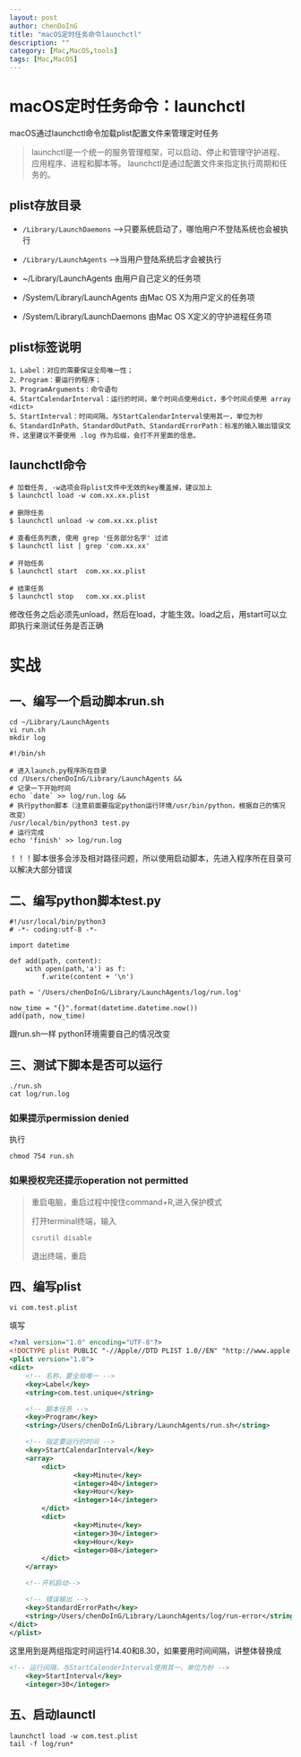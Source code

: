 ```yaml
---
layout: post
author: chenDoInG
title: "macOS定时任务命令launchctl"
description: ""
category: [Mac,MacOS,tools]
tags: [Mac,MacOS]
---
```


# macOS定时任务命令：launchctl

macOS通过launchctl命令加载plist配置文件来管理定时任务

> launchctl是一个统一的服务管理框架，可以启动、停止和管理守护进程、应用程序、进程和脚本等。
> launchctl是通过配置文件来指定执行周期和任务的。

## plist存放目录

- `/Library/LaunchDaemons` -->只要系统启动了，哪怕用户不登陆系统也会被执行

- `/Library/LaunchAgents` -->当用户登陆系统后才会被执行

- ~/Library/LaunchAgents 由用户自己定义的任务项

- /System/Library/LaunchAgents 由Mac OS X为用户定义的任务项

- /System/Library/LaunchDaemons 由Mac OS X定义的守护进程任务项

  

## plist标签说明

```
1、Label：对应的需要保证全局唯一性；
2、Program：要运行的程序；
3、ProgramArguments：命令语句
4、StartCalendarInterval：运行的时间，单个时间点使用dict，多个时间点使用 array <dict>
5、StartInterval：时间间隔，与StartCalendarInterval使用其一，单位为秒
6、StandardInPath、StandardOutPath、StandardErrorPath：标准的输入输出错误文件，这里建议不要使用 .log 作为后缀，会打不开里面的信息。
```

## launchctl命令

```
# 加载任务, -w选项会将plist文件中无效的key覆盖掉，建议加上
$ launchctl load -w com.xx.xx.plist

# 删除任务
$ launchctl unload -w com.xx.xx.plist

# 查看任务列表, 使用 grep '任务部分名字' 过滤
$ launchctl list | grep 'com.xx.xx'

# 开始任务
$ launchctl start  com.xx.xx.plist

# 结束任务
$ launchctl stop   com.xx.xx.plist
```

修改任务之后必须先unload，然后在load，才能生效。load之后，用start可以立即执行来测试任务是否正确

# 实战

## 一、编写一个启动脚本run.sh

```
cd ~/Library/LaunchAgents
vi run.sh
mkdir log
```

```
#!/bin/sh

# 进入launch.py程序所在目录
cd /Users/chenDoInG/Library/LaunchAgents &&
# 记录一下开始时间
echo `date` >> log/run.log &&
# 执行python脚本（注意前面要指定python运行环境/usr/bin/python，根据自己的情况改变）
/usr/local/bin/python3 test.py
# 运行完成
echo 'finish' >> log/run.log
```

！！！脚本很多会涉及相对路径问题，所以使用启动脚本，先进入程序所在目录可以解决大部分错误

## 二、编写python脚本test.py

```
#!/usr/local/bin/python3
# -*- coding:utf-8 -*-

import datetime

def add(path, content):
    with open(path,'a') as f:
        f.write(content + '\n')

path = '/Users/chenDoInG/Library/LaunchAgents/log/run.log'

now_time = "{}".format(datetime.datetime.now())
add(path, now_time)
```

跟run.sh一样 python环境需要自己的情况改变

## 三、测试下脚本是否可以运行

```
./run.sh
cat log/run.log
```

### 如果提示permission denied

执行

```
chmod 754 run.sh
```

### 如果授权完还提示operation not permitted

> 重启电脑，重启过程中按住command+R,进入保护模式
>
> 打开terminal终端，输入
>
> ```
> csrutil disable
> ```
>
> 退出终端，重启

## 四、编写plist

```
vi com.test.plist
```

填写

```xml
<?xml version="1.0" encoding="UTF-8"?>
<!DOCTYPE plist PUBLIC "-//Apple//DTD PLIST 1.0//EN" "http://www.apple.com/DTDs/PropertyList-1.0.dtd">
<plist version="1.0">
<dict>
    <!-- 名称，要全局唯一 -->
    <key>Label</key>
    <string>com.test.unique</string>

    <!-- 脚本任务 -->
    <key>Program</key>
    <string>/Users/chenDoInG/Library/LaunchAgents/run.sh</string>

    <!-- 指定要运行的时间 -->
    <key>StartCalendarInterval</key>
    <array>
        <dict>
                <key>Minute</key>
                <integer>40</integer>
                <key>Hour</key>
                <integer>14</integer>
        </dict>
        <dict>
                <key>Minute</key>
                <integer>30</integer>
                <key>Hour</key>
                <integer>08</integer>
        </dict>
    </array>

    <!--开机启动-->

    <!-- 错误输出 -->
    <key>StandardErrorPath</key>
    <string>/Users/chenDoInG/Library/LaunchAgents/log/run-error</string>
</dict>
</plist>
```

这里用到是两组指定时间运行14.40和8.30，如果要用时间间隔，讲<array>整体替换成

```xml
<!-- 运行间隔，与StartCalenderInterval使用其一，单位为秒 -->
    <key>StartInterval</key>
    <integer>30</integer>
```

## 五、启动launctl

```
launchctl load -w com.test.plist
tail -f log/run*
```



